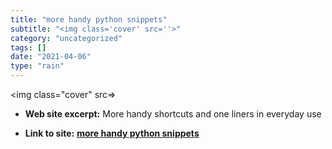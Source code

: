 ```yaml
---
title: "more handy python snippets"
subtitle: "<img class='cover' src=''>"
category: "uncategorized"
tags: []
date: "2021-04-06"
type: "rain"
---
```

<img class="cover" src=>



* **Web site excerpt:** More handy shortcuts and one liners in everyday use

* **Link to site:** **[more handy python snippets](https://link.medium.com/U8bjsYsqG2)**